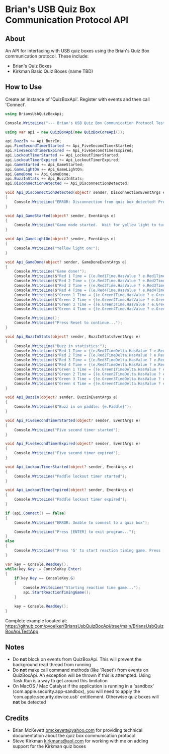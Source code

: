 # Brian's USB Quiz Box Communication Protocol API

##  About

An API for interfacing with USB quiz boxes using the Brian's Quiz Box communication protocol.  These include:
- Brian's Quiz Boxes
- Kirkman Basic Quiz Boxes (name TBD)

## How to Use

Create an instance of 'QuizBoxApi'. Register with events and then call 'Connect'.

```cs
using BriansUsbQuizBoxApi;

Console.WriteLine("--- Brian's USB Quiz Box Communication Protocol Test App ---");

using var api = new QuizBoxApi(new QuizBoxCoreApi());

api.BuzzIn += Api_BuzzIn;
api.FiveSecondTimerStarted += Api_FiveSecondTimerStarted;
api.FiveSecondTimerExpired += Api_FiveSecondTimerExpired;
api.LockoutTimerStarted += Api_LockoutTimerStarted;
api.LockoutTimerExpired += Api_LockoutTimerExpired;
api.GameStarted += Api_GameStarted;
api.GameLightOn += Api_GameLightOn;
api.GameDone += Api_GameDone;
api.BuzzInStats += Api_BuzzInStats;
api.DisconnectionDetected += Api_DisconnectionDetected;

void Api_DisconnectionDetected(object? sender, DisconnectionEventArgs e)
{
    Console.WriteLine("ERROR: Disconnection from quiz box detected! Program will need to be restarted...");
}

void Api_GameStarted(object? sender, EventArgs e)
{
    Console.WriteLine("Game mode started.  Wait for yellow light to turn on and press a paddle!");
}

void Api_GameLightOn(object? sender, EventArgs e)
{
    Console.WriteLine("Yellow light on!");
}

void Api_GameDone(object? sender, GameDoneEventArgs e)
{
    Console.WriteLine("Game done!");
    Console.WriteLine($"Red 1 Time = {(e.Red1Time.HasValue ? e.Red1Time + "ms" : "-no buzz in-")}");
    Console.WriteLine($"Red 2 Time = {(e.Red2Time.HasValue ? e.Red2Time + "ms" : "-no buzz in-")}");
    Console.WriteLine($"Red 3 Time = {(e.Red3Time.HasValue ? e.Red3Time + "ms" : "-no buzz in-")}");
    Console.WriteLine($"Red 4 Time = {(e.Red4Time.HasValue ? e.Red4Time + "ms" : "-no buzz in-")}");
    Console.WriteLine($"Green 1 Time = {(e.Green1Time.HasValue ? e.Green1Time + "ms" : "-no buzz in-")}");
    Console.WriteLine($"Green 2 Time = {(e.Green2Time.HasValue ? e.Green2Time + "ms" : "-no buzz in-")}");
    Console.WriteLine($"Green 3 Time = {(e.Green3Time.HasValue ? e.Green3Time + "ms" : "-no buzz in-")}");
    Console.WriteLine($"Green 4 Time = {(e.Green4Time.HasValue ? e.Green4Time + "ms" : "-no buzz in-")}");

    Console.WriteLine();
    Console.WriteLine("Press Reset to continue...");
}

void Api_BuzzInStats(object? sender, BuzzInStatsEventArgs e)
{
    Console.WriteLine("Buzz in statistics:");
    Console.WriteLine($"Red 1 Time = {(e.Red1TimeDelta.HasValue ? e.Red1TimeDelta + "ms" : "-no buzz in-")}");
    Console.WriteLine($"Red 2 Time = {(e.Red2TimeDelta.HasValue ? e.Red2TimeDelta + "ms" : "-no buzz in-")}");
    Console.WriteLine($"Red 3 Time = {(e.Red3TimeDelta.HasValue ? e.Red3TimeDelta + "ms" : "-no buzz in-")}");
    Console.WriteLine($"Red 4 Time = {(e.Red4TimeDelta.HasValue ? e.Red4TimeDelta + "ms" : "-no buzz in-")}");
    Console.WriteLine($"Green 1 Time = {(e.Green1TimeDelta.HasValue ? e.Green1TimeDelta + "ms" : "-no buzz in-")}");
    Console.WriteLine($"Green 2 Time = {(e.Green2TimeDelta.HasValue ? e.Green2TimeDelta + "ms" : "-no buzz in-")}");
    Console.WriteLine($"Green 3 Time = {(e.Green3TimeDelta.HasValue ? e.Green3TimeDelta + "ms" : "-no buzz in-")}");
    Console.WriteLine($"Green 4 Time = {(e.Green4TimeDelta.HasValue ? e.Green4TimeDelta + "ms" : "-no buzz in-")}");
}

void Api_BuzzIn(object? sender, BuzzInEventArgs e)
{
    Console.WriteLine($"Buzz in on paddle: {e.Paddle}");
}

void Api_FiveSecondTimerStarted(object? sender, EventArgs e)
{
    Console.WriteLine("Five second timer started");
}

void Api_FiveSecondTimerExpired(object? sender, EventArgs e)
{
    Console.WriteLine("Five second timer expired");
}

void Api_LockoutTimerStarted(object? sender, EventArgs e)
{
    Console.WriteLine("Paddle lockout timer started");
}

void Api_LockoutTimerExpired(object? sender, EventArgs e)
{
    Console.WriteLine("Paddle lockout timer expired");
}

if (api.Connect() == false)
{
    Console.WriteLine("ERROR: Unable to connect to a quiz box");

    Console.WriteLine("Press [ENTER] to exit program...");
}
else
{
    Console.WriteLine("Press 'G' to start reaction timing game. Press [ENTER] to exit program...");
}

var key = Console.ReadKey();
while(key.Key != ConsoleKey.Enter)
{
    if(key.Key == ConsoleKey.G)
    {
        Console.WriteLine("Starting reaction time game...");
        api.StartReactionTimingGame();
    }

    key = Console.ReadKey();
}
```

Complete example located at: https://github.com/pvoelker/BriansUsbQuizBoxApi/tree/main/BriansUsbQuizBoxApi.TestApp

## Notes

- Do **not** block on events from QuizBoxApi.  This will prevent the background read thread from running
- Do **not** make call command methods (like 'Reset') from events on QuizBoxApi. An exception will be thrown if this is attempted. Using Task.Run is a way to get around this limitation
- On MacOS / Mac Catalyst if the application is running in a 'sandbox' (com.apple.security.app-sandbox), you will need to apply the 'com.apple.security.device.usb' entitlement. Otherwise quiz boxes will **not** be detected

## Credits

- Brian McKevett <bmckevett@yahoo.com> for providing technical documentation about the quiz box communication protocol
- Steve Kirkman <kirkmans@aol.com> for working with me on adding support for the Kirkman quiz boxes